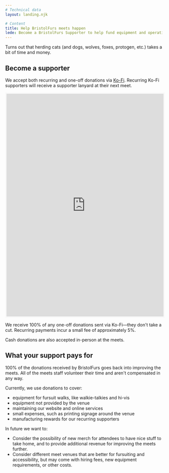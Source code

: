 ```yaml
---
# Technical data
layout: landing.njk

# Content
title: Help BristolFurs meets happen
lede: Become a BristolFurs Supporter to help fund equipment and operating costs.
---
```


Turns out that herding cats (and dogs, wolves, foxes, protogen, etc.) takes a bit of time and money.

## Become a supporter

We accept both recurring and one-off donations via [Ko-Fi](https://ko-fi.com/bristolfurs). Recurring Ko-Fi supporters will receive a supporter lanyard at their next meet.

<iframe id="kofiframe" src="https://ko-fi.com/bristolfurs/?hidefeed=true&widget=true&embed=true&preview=true" style="border:none;width:100%;padding:4px;background:#f9f9f9;" height="712" title="Embedded donation form"><a href="https://ko-fi.com/bristolfurs">BristolFurs on Ko-Fi</a></iframe>

We receive 100% of any one-off donations sent via Ko-Fi—they don't take a cut. Recurring payments incur a small fee of approximately 5%.

Cash donations are also accepted in-person at the meets.

## What your support pays for

100% of the donations received by BristolFurs goes back into improving the meets. All of the meets staff volunteer their time and aren't compensated in any way.

Currently, we use donations to cover:

- equipment for fursuit walks, like walkie-talkies and hi-vis
- equipment not provided by the venue
- maintaining our website and online services
- small expenses, such as printing signage around the venue
- manufacturing rewards for our recurring supporters

In future we want to:

- Consider the possibility of new merch for attendees to have nice stuff to take home, and to provide additional revenue for improving the meets further.
- Consider different meet venues that are better for fursuiting and accessibility, but may come with hiring fees, new equipment requirements, or other costs.
